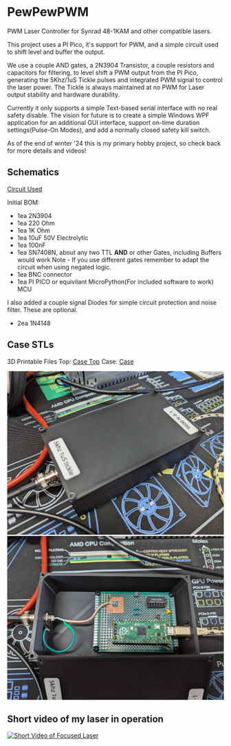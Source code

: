 # PewPewPWM
PWM Laser Controller for Synrad 48-1KAM and other compatible lasers.

This project uses a PI Pico, it's support for PWM, and a simple circuit used to shift level and buffer the output.

We use a couple AND gates, a 2N3904 Transistor, a couple resistors and capacitors for filtering, to level shift a PWM output from the PI Pico, generating the 5Khz/1uS Tickle pulses and integrated PWM signal to control the laser power. The Tickle is always maintained at no PWM for Laser output stability and hardware durability.

Currently it only supports a simple Text-based serial interface with no real safety disable. The vision for future is to create a simple Windows WPF application for an additional GUI interface, support on-time duration settings(Pulse-On Modes), and add a normally closed safety kill switch.

As of the end of winter '24 this is my primary hobby project, so check back for more details and videos!

## Schematics
[Circuit Used](Circuit/circuit.png)

Initial BOM:
- 1ea 2N3904
- 1ea 220 Ohm
- 1ea 1K Ohm
- 1ea 10uF 50V Electrolytic
- 1ea 100nF
- 1ea SN7408N, about any two TTL __AND__ or other Gates, including Buffers would work
Note - If you use different gates remember to adapt the circuit when using negated logic.
- 1ea BNC connector
- 1ea PI PICO or equivilant MicroPython(For included software to work) MCU

I also added a couple signal Diodes for simple circuit protection and noise filter. These are optional.
- 2ea 1N4148

## Case STLs
3D Printable Files
Top:
[Case Top](STL/PewPewPWM_Top.stl)
Case:
[Case](STL/PewPewPWM_Case.stl)

![Image of case](STL/Prototype1.jpg)
![Image of Protoboad w/Circuit](STL/Prototype2.jpg)

## Short video of my laser in operation
[![Short Video of Focused Laser](https://img.youtube.com/vi/cXQKUah9bkY/0.jpg)](https://www.youtube.com/shorts/cXQKUah9bkY)


